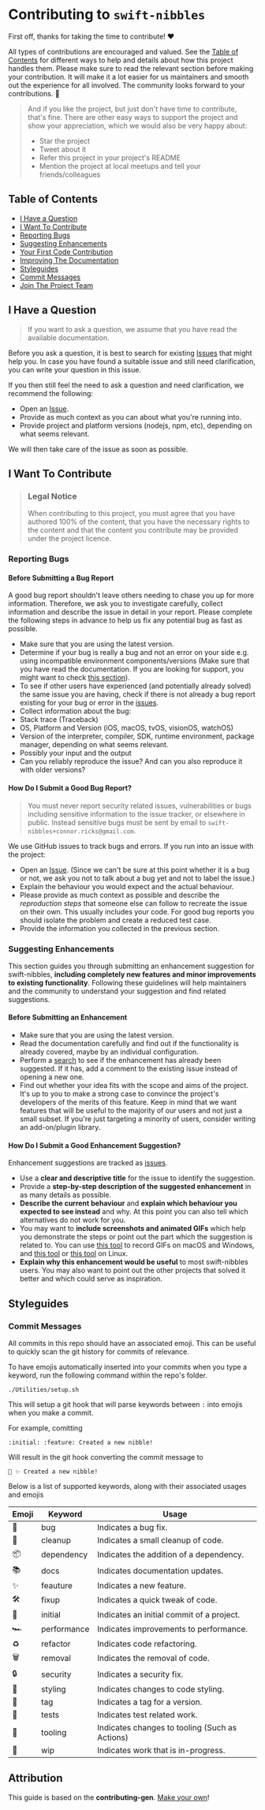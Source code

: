 # Contributing to `swift-nibbles`

First off, thanks for taking the time to contribute! ❤️

All types of contributions are encouraged and valued. See the [Table of Contents](#table-of-contents) for different ways to help and details about how this project handles them. Please make sure to read the relevant section before making your contribution. It will make it a lot easier for us maintainers and smooth out the experience for all involved. The community looks forward to your contributions. 🎉

> And if you like the project, but just don't have time to contribute, that's fine. There are other easy ways to support the project and show your appreciation, which we would also be very happy about:
> - Star the project
> - Tweet about it
> - Refer this project in your project's README
> - Mention the project at local meetups and tell your friends/colleagues

## Table of Contents

- [I Have a Question](#i-have-a-question)
- [I Want To Contribute](#i-want-to-contribute)
- [Reporting Bugs](#reporting-bugs)
- [Suggesting Enhancements](#suggesting-enhancements)
- [Your First Code Contribution](#your-first-code-contribution)
- [Improving The Documentation](#improving-the-documentation)
- [Styleguides](#styleguides)
- [Commit Messages](#commit-messages)
- [Join The Project Team](#join-the-project-team)

## I Have a Question

> If you want to ask a question, we assume that you have read the available documentation.

Before you ask a question, it is best to search for existing [Issues](https://github.com/connor-ricks/swift-nibble/issues) that might help you. In case you have found a suitable issue and still need clarification, you can write your question in this issue.

If you then still feel the need to ask a question and need clarification, we recommend the following:

- Open an [Issue](https://github.com/connor-ricks/swift-nibble/issues/new).
- Provide as much context as you can about what you're running into.
- Provide project and platform versions (nodejs, npm, etc), depending on what seems relevant.

We will then take care of the issue as soon as possible.

## I Want To Contribute

> ### Legal Notice
> When contributing to this project, you must agree that you have authored 100% of the content, that you have the necessary rights to the content and that the content you contribute may be provided under the project licence.

### Reporting Bugs

#### Before Submitting a Bug Report

A good bug report shouldn't leave others needing to chase you up for more information. Therefore, we ask you to investigate carefully, collect information and describe the issue in detail in your report. Please complete the following steps in advance to help us fix any potential bug as fast as possible.

- Make sure that you are using the latest version.
- Determine if your bug is really a bug and not an error on your side e.g. using incompatible environment components/versions (Make sure that you have read the documentation. If you are looking for support, you might want to check [this section](#i-have-a-question)).
- To see if other users have experienced (and potentially already solved) the same issue you are having, check if there is not already a bug report existing for your bug or error in the [issues](https://github.com/connor-ricks/swift-nibble/issues).
- Collect information about the bug:
- Stack trace (Traceback)
- OS, Platform and Version (iOS, macOS, tvOS, visionOS, watchOS)
- Version of the interpreter, compiler, SDK, runtime environment, package manager, depending on what seems relevant.
- Possibly your input and the output
- Can you reliably reproduce the issue? And can you also reproduce it with older versions?

#### How Do I Submit a Good Bug Report?

> You must never report security related issues, vulnerabilities or bugs including sensitive information to the issue tracker, or elsewhere in public. Instead sensitive bugs must be sent by email to `swift-nibbles+connor.ricks@gmail.com`.

We use GitHub issues to track bugs and errors. If you run into an issue with the project:

- Open an [Issue](https://github.com/connor-ricks/swift-nibble/issues/new). (Since we can't be sure at this point whether it is a bug or not, we ask you not to talk about a bug yet and not to label the issue.)
- Explain the behaviour you would expect and the actual behaviour.
- Please provide as much context as possible and describe the *reproduction steps* that someone else can follow to recreate the issue on their own. This usually includes your code. For good bug reports you should isolate the problem and create a reduced test case.
- Provide the information you collected in the previous section.

### Suggesting Enhancements

This section guides you through submitting an enhancement suggestion for swift-nibbles, **including completely new features and minor improvements to existing functionality**. Following these guidelines will help maintainers and the community to understand your suggestion and find related suggestions.

#### Before Submitting an Enhancement

- Make sure that you are using the latest version.
- Read the documentation carefully and find out if the functionality is already covered, maybe by an individual configuration.
- Perform a [search](https://github.com/connor-ricks/swift-nibble/issues) to see if the enhancement has already been suggested. If it has, add a comment to the existing issue instead of opening a new one.
- Find out whether your idea fits with the scope and aims of the project. It's up to you to make a strong case to convince the project's developers of the merits of this feature. Keep in mind that we want features that will be useful to the majority of our users and not just a small subset. If you're just targeting a minority of users, consider writing an add-on/plugin library.

#### How Do I Submit a Good Enhancement Suggestion?

Enhancement suggestions are tracked as [issues](https://github.com/connor-ricks/swift-nibble/issues).

- Use a **clear and descriptive title** for the issue to identify the suggestion.
- Provide a **step-by-step description of the suggested enhancement** in as many details as possible.
- **Describe the current behaviour** and **explain which behaviour you expected to see instead** and why. At this point you can also tell which alternatives do not work for you.
- You may want to **include screenshots and animated GIFs** which help you demonstrate the steps or point out the part which the suggestion is related to. You can use [this tool](https://www.cockos.com/licecap/) to record GIFs on macOS and Windows, and [this tool](https://github.com/colinkeenan/silentcast) or [this tool](https://github.com/GNOME/byzanz) on Linux. <!-- this should only be included if the project has a GUI -->
- **Explain why this enhancement would be useful** to most swift-nibbles users. You may also want to point out the other projects that solved it better and which could serve as inspiration.

## Styleguides
### Commit Messages

All commits in this repo should have an associated emoji. This can be useful to quickly scan the git history for commits of relevance.

To have emojis automatically inserted into your commits when you type a keyword, run the following command within the repo's folder.

```
./Utilities/setup.sh
```

This will setup a git hook that will parse keywords between `:` into emojis when you make a commit.

For example, comitting 

```
:initial: :feature: Created a new nibble!
```

Will result in the git hook converting the commit message to

```
🎉 ✨ Created a new nibble!
```

Below is a list of supported keywords, along with their associated usages and emojis

| Emoji | Keyword           | Usage                                          |
|-------|-------------------|------------------------------------------------|
| 🐛    | bug               | Indicates a bug fix.                           |
| 🧹    | cleanup           | Indicates a small cleanup of code.             |
| 📦    | dependency        | Indicates the addition of a dependency.        |
| 📚    | docs              | Indicates documentation updates.               |
| ✨    | feauture          | Indicates a new feature.                       |
| 🛠    | fixup             | Indicates a quick tweak of code.               |
| 🎉    | initial           | Indicates an initial commit of a project.      |
| 🏎    | performance       | Indicates improvements to performance.         |
| ♻️    | refactor          | Indicates code refactoring.                    |
| 🗑️    | removal           | Indicates the removal of code.                 |
| 🔒    | security          | Indicates a security fix.                      |
| 🎨    | styling           | Indicates changes to code styling.             |
| 🔖    | tag               | Indicates a tag for a version.                 |
| 🧪    | tests             | Indicates test related work.                   |
| 🧰    | tooling           | Indicates changes to tooling (Such as Actions) |
| 🚧    | wip               | Indicates work that is in-progress.            |


## Attribution
This guide is based on the **contributing-gen**. [Make your own](https://github.com/bttger/contributing-gen)!
